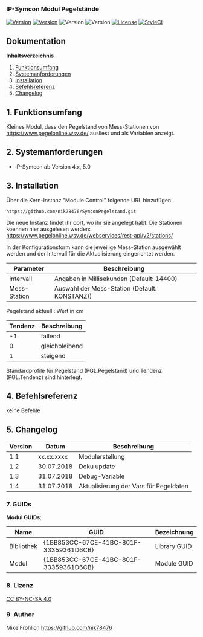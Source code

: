### IP-Symcon Modul Pegelstände

[![Version](https://img.shields.io/badge/Symcon_Version-4.x-red.svg)](https://www.symcon.de/service/dokumentation/entwicklerbereich/sdk-tools/sdk-php/)
[![Version](https://img.shields.io/badge/Symcon_Version-5.0-red.svg)](https://www.symcon.de/service/dokumentation/entwicklerbereich/sdk-tools/sdk-php/)
![Version](https://img.shields.io/badge/Modul_Version-0.3-blue.svg)
![Version](https://img.shields.io/badge/Code-PHP-blue.svg)
[![License](https://img.shields.io/badge/License-CC%20BY--NC--SA%204.0-green.svg)](https://creativecommons.org/licenses/by-nc-sa/4.0/)
[![StyleCI](https://github.styleci.io/repos/136796530/shield?branch=master)](https://github.styleci.io/repos/136796530)
## Dokumentation

**Inhaltsverzeichnis**

1. [Funktionsumfang](#1-funktionsumfang) 
2. [Systemanforderungen](#2-systemanforderungen)
3. [Installation](#3-installation)
4. [Befehlsreferenz](#4-befehlsreferenz)
5. [Changelog](#5-changelog) 


## 1. Funktionsumfang

Kleines Modul, dass den Pegelstand von Mess-Stationen von https://www.pegelonline.wsv.de/ ausliest
und als Variablen anzeigt. 


## 2. Systemanforderungen
- IP-Symcon ab Version 4.x, 5.0


## 3. Installation
Über die Kern-Instanz "Module Control" folgende URL hinzufügen:

`https://github.com/nik78476/SymconPegelstand.git`

Die neue Instanz findet ihr dort, wo ihr sie angelegt habt.
Die Stationen koennen hier ausgelesen werden:
https://www.pegelonline.wsv.de/webservices/rest-api/v2/stations/

In der Konfigurationsform kann die jeweilige Mess-Station ausgewählt werden
und der Intervall für die Aktualisierung eingerichtet werden.

Parameter | Beschreibung
------ | ---------------------------------
Intervall | Angaben in Millisekunden (Default: 14400)
Mess-Station | Auswahl der Mess-Station (Default: KONSTANZ))


Pegelstand aktuell : Wert in cm

Tendenz | Beschreibung
------ | ---------------------------------
-1     | fallend
0      | gleichbleibend
1      | steigend

Standardprofile für Pegelstand (PGL.Pegelstand) und Tendenz (PGL.Tendenz) sind hinterlegt.


## 4. Befehlsreferenz

keine Befehle


## 5. Changelog

Version     | Datum      | Beschreibung
----------- | -----------| -------------------
1.1        | xx.xx.xxxx | Modulerstellung
1.2        | 30.07.2018 | Doku update
1.3        | 31.07.2018 | Debug-Variable
1.4        | 31.07.2018 | Aktualisierung der Vars für Pegeldaten


### 7. GUIDs

__Modul GUIDs__:

 Name       | GUID                                   | Bezeichnung  |
------------| -------------------------------------- | -------------|
Bibliothek  | {1BB853CC-67CE-41BC-801F-33359361D6CB} | Library GUID |
Modul       | {1BB853CC-67CE-41BC-801F-33359361D6CB} | Module GUID  |

### 8. Lizenz

[CC BY-NC-SA 4.0](https://creativecommons.org/licenses/by-nc-sa/4.0/)

### 9. Author

Mike Fröhlich
https://github.com/nik78476
